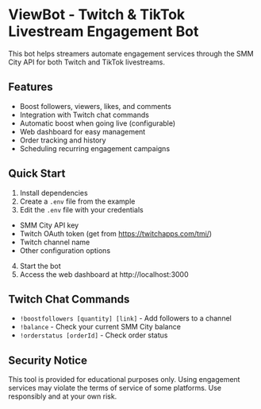 # ViewBot - Twitch & TikTok Livestream Engagement Bot

This bot helps streamers automate engagement services through the SMM City API for both Twitch and TikTok livestreams.

## Features

- Boost followers, viewers, likes, and comments
- Integration with Twitch chat commands
- Automatic boost when going live (configurable)
- Web dashboard for easy management
- Order tracking and history
- Scheduling recurring engagement campaigns

## Quick Start

1. Install dependencies
2. Create a `.env` file from the example
3. Edit the `.env` file with your credentials
- SMM City API key
- Twitch OAuth token (get from https://twitchapps.com/tmi/)
- Twitch channel name
- Other configuration options
4. Start the bot
5. Access the web dashboard at http://localhost:3000

## Twitch Chat Commands

- `!boostfollowers [quantity] [link]` - Add followers to a channel
- `!balance` - Check your current SMM City balance
- `!orderstatus [orderId]` - Check order status

## Security Notice

This tool is provided for educational purposes only. Using engagement services may violate the terms of service of some platforms. Use responsibly and at your own risk.